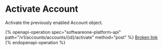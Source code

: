 # Activate Account

Activate the previously enabled Account object.

{% openapi-operation spec="softwareone-platform-api" path="/v1/accounts/accounts/{id}/activate" method="post" %}
[Broken link](broken-reference)
{% endopenapi-operation %}
